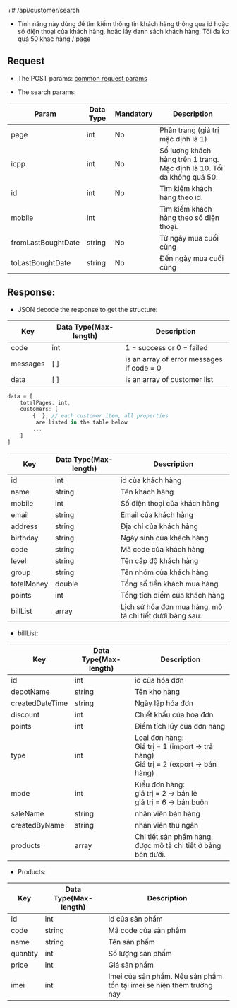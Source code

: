 +# /api/customer/search
- Tính năng này dùng để tìm kiếm thông tin khách hàng thông qua id hoặc số điện thoại của khách hàng. hoặc lấy danh sách khách hàng. Tối đa ko quá 50 khác hàng / page

## Request
- The POST params: [common request params](/api.md#request)

- The search params:

Param |Data Type | Mandatory | Description
------- | ---------- | --------- | -------
page | int | No | Phân trang (giá trị mặc định là 1)
icpp | int | No | Số lượng khách hàng trên 1 trang. Mặc định là 10. Tối đa không quá 50.
id | int | No | Tìm kiếm khách hàng theo id.
mobile | int | | Tìm kiếm khách hàng theo số điện thoại.
fromLastBoughtDate | string | No | Từ ngày mua cuối cùng
toLastBoughtDate | string | No | Đến ngày mua cuối cùng

## Response: 

- JSON decode the response to get the structure:

Key | Data Type(Max-length) | Description
------- | ------- | -------
code | int | 1 = success or 0 = failed
messages | [ ] | is an array of error messages if code = 0
data | [ ] | is an array of customer list

```js
data = [
	totalPages: int,
	customers: [
		{  }, // each customer item, all properties
		 are listed in the table below
		...
	]
]
```

Key | Data Type(Max-length) | Description
------ | ------- | ---------
id | int | id của khách hàng
name | string | Tên khách hàng
mobile | int |Số điện thoại của khách hàng
email | string | Email của khách hàng
address | string | Địa chỉ của khách hàng
birthday | string | Ngày sinh của khách hàng
code | string | Mã code của khách hàng
level | string  | Tên cấp độ khách hàng
group | string | Tên nhóm của khách hàng
totalMoney | double |Tổng số tiền khách mua hàng
points |int| Tổng tích điểm của khách hàng
billList| array |Lịch sử hóa đơn mua hàng, mô  tả chi tiết dưới bảng sau:

- billList: 

Key | Data Type(Max-length) | Description
--------- | ------------ | -----------
id | int | id của hóa đơn
depotName | string| Tên kho hàng
createdDateTime |string | Ngày lập hóa đơn
discount | int | Chiết khấu của hóa đơn
points | int | Điểm tích lũy của đơn hàng
type | int | Loại đơn hàng: <br>Giá trị = 1 (import → trả hàng)<br>Giá trị = 2 (export → bán hàng)
mode | int | Kiểu đơn hàng: <br>giá trị = 2 → bán lẻ<br>giá trị = 6 → bán buôn
saleName | string | nhân viên bán hàng
createdByName | string | nhân viên thu ngân
products | array | Chi tiết sản phẩm hàng. được mô tả chi tiết ở bảng bên dưới.

- Products: 

Key | Data Type(Max-length) | Description
------------ | ------------ | ---------
id | int | id của sản phẩm
code | string | Mã code của sản phẩm
name | string | Tên sản phẩm 
quantity | int | Số lượng sản phẩm
price | int | Giá sản phẩm
imei | int | Imei của sản phẩm. Nếu sản phẩm tồn tại imei sẽ hiện thêm trường này









